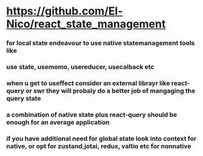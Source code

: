 # https://github.com/El-Nico/react_state_management
### for local state endeavour to use native statemanagement tools like

### use state, usemomo, usereducer, usecalback etc

### when u get to useffect consider an external librayr like react-query or swr they will probaly do a better job of mangaging the query state

### a combination of native state plus react-query should be enough for an average application

### if you have additional need for global state look into context for native, or opt for zustand,jotai, redux, valtio etc for nonnative
